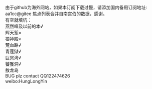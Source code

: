 由于github为海外网站，如果本订阅下载过慢，请添加国内备用订阅地址: aa1cc@gitee 
焦点列表合并自南宫伯的数据，感谢。  
有空就填坑：  
燕然峰及以前的本√  
辉天堑×  
狼神殿×  
荒血路√  
青莲狱√  
巨冥湾√  
饕餮洞√  
敖龙岛  
BUG plz contact QQ122474626  
weibo:HungLongYin  
